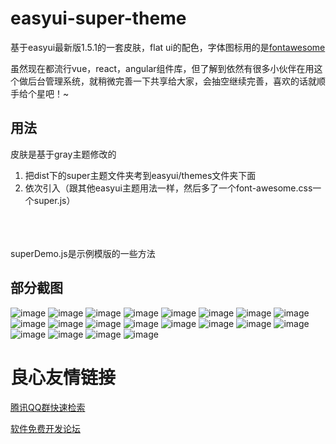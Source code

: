 # easyui-super-theme
基于easyui最新版1.5.1的一套皮肤，flat ui的配色，字体图标用的是[fontawesome](http://fontawesome.dashgame.com/)

虽然现在都流行vue，react，angular组件库，但了解到依然有很多小伙伴在用这个做后台管理系统，就稍微完善一下共享给大家，会抽空继续完善，喜欢的话就顺手给个星吧！~

## 用法
皮肤是基于gray主题修改的

1. 把dist下的super主题文件夹考到easyui/themes文件夹下面
2. 依次引入（跟其他easyui主题用法一样，然后多了一个font-awesome.css一个super.js）  
` `  
` `   
`  `

superDemo.js是示例模版的一些方法

## 部分截图
![image](http://7s1rqe.com1.z0.glb.clouddn.com/easyui-super.jpg)
![image](http://7s1rqe.com1.z0.glb.clouddn.com/easyui-super-1.png)
![image](http://7s1rqe.com1.z0.glb.clouddn.com/easyui-super-2.png)
![image](http://7s1rqe.com1.z0.glb.clouddn.com/easyui-super-3.png)
![image](http://7s1rqe.com1.z0.glb.clouddn.com/easyui-super-4.png)
![image](http://7s1rqe.com1.z0.glb.clouddn.com/easyui-super2.jpg)
![image](http://7s1rqe.com1.z0.glb.clouddn.com/easyui-super3.jpg)
![image](http://7s1rqe.com1.z0.glb.clouddn.com/easyui-super4.jpg)
![image](http://7s1rqe.com1.z0.glb.clouddn.com/easyui-super5.jpg)
![image](http://7s1rqe.com1.z0.glb.clouddn.com/easyui-super6.jpg)
![image](http://7s1rqe.com1.z0.glb.clouddn.com/easyui-super7.jpg)
![image](http://7s1rqe.com1.z0.glb.clouddn.com/easyui-super8.jpg)
![image](http://7s1rqe.com1.z0.glb.clouddn.com/easyui-super8-1.png)
![image](http://7s1rqe.com1.z0.glb.clouddn.com/easyui-super8-2.png)
![image](http://7s1rqe.com1.z0.glb.clouddn.com/easyui-super9.jpg)
![image](http://7s1rqe.com1.z0.glb.clouddn.com/easyui-super10.jpg)
![image](http://7s1rqe.com1.z0.glb.clouddn.com/easyui-super11.jpg)
![image](http://7s1rqe.com1.z0.glb.clouddn.com/easyui-super12.jpg)
![image](http://7s1rqe.com1.z0.glb.clouddn.com/easyui-super13.jpg)
![image](http://7s1rqe.com1.z0.glb.clouddn.com/easyui-super14.jpg)


 # 良心友情链接

[腾讯QQ群快速检索](http://u.720life.cn/s/8cf73f7c)

[软件免费开发论坛](http://u.720life.cn/s/bbb01dc0)